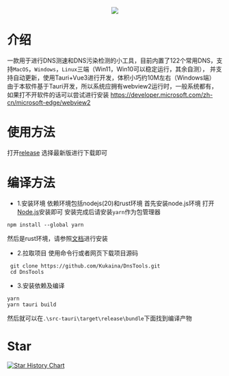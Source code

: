 <div align=center><img src="https://pic.imgdb.cn/item/65cf0e309f345e8d039ae2a3.png"></div>

# 介绍
一款用于进行DNS测速和DNS污染检测的小工具，目前内置了122个常用DNS，支持`MacOS`，`Windows`，`Linux`三端（Win11，Win10可以稳定运行，其余自测），
并支持自动更新，使用Tauri+Vue3进行开发，体积小巧约10M左右（Windows端） 由于本软件基于Tauri开发，所以系统应拥有webview2运行时，一般系统都有，如果打不开软件的话可以尝试进行安装
https://developer.microsoft.com/zh-cn/microsoft-edge/webview2

# 使用方法
打开[release](https://github.com/Kukaina/DnsTools/releases/)
选择最新版进行下载即可

# 编译方法
* 1.安装环境
依赖环境包括nodejs(20)和rust环境
首先安装node.js环境
打开[Node.js](https://nodejs.org/en)安装即可
安装完成后请安装`yarn`作为包管理器
```
npm install --global yarn
```
然后是rust环境，请参照[文档](https://tauri.app/zh-cn/v1/guides/getting-started/prerequisites)进行安装
* 2.拉取项目
使用命令行或者网页下载项目源码
```
 git clone https://github.com/Kukaina/DnsTools.git
 cd DnsTools
```
* 3.安装依赖及编译
```
yarn
yarn tauri build
```
然后就可以在`.\src-tauri\target\release\bundle`下面找到编译产物
# Star
[![Star History Chart](https://api.star-history.com/svg?repos=Kukaina/DnsTools&type=Timeline)](https://star-history.com/#Kukaina/DnsTools&Timeline)


